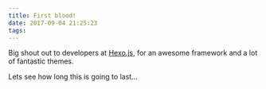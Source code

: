 ```yaml
---
title: First blood!
date: 2017-09-04 21:25:23
tags:
---
```


Big shout out to developers at [Hexo.js](https://hexo.io/), for an awesome framework and a lot of fantastic themes.

Lets see how long this is going to last…
